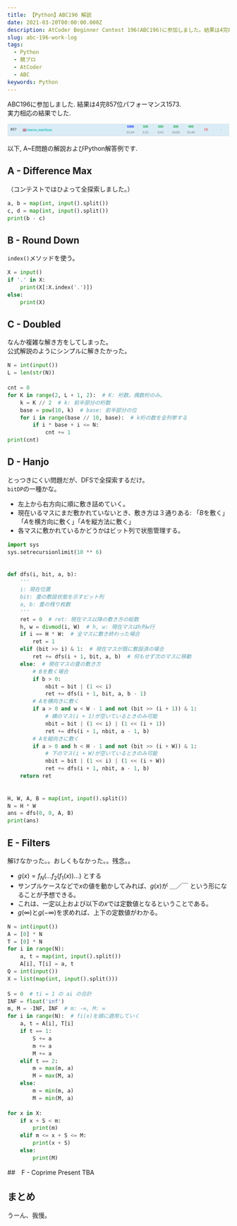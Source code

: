 ```yaml
---
title: 【Python】ABC196 解説
date: 2021-03-20T00:00:00.000Z
description: AtCoder Beginner Contest 196(ABC196)に参加しました。結果は4完857位パフォーマンス1573. A~F問題の解説およびPython解答例を掲載します。
slug: abc-196-work-log
tags: 
  - Python
  - 競プロ
  - AtCoder
  - ABC
keywords: Python
---
```


ABC196に参加しました. 結果は$4$完$857$位パフォーマンス$1573$.  
実力相応の結果でした.  

![ABC196_ranking](ABC196_ranking.png)

以下, A~E問題の解説およびPython解答例です.


<adsense></adsense>



## A - Difference Max
（コンテストではひよって全探索しました。）

```python
a, b = map(int, input().split())
c, d = map(int, input().split())
print(b - c)
```

## B - Round Down
`index()`メソッドを使う。

```python
X = input()
if '.' in X:
    print(X[:X.index('.')])
else:
    print(X)
```

<adsense></adsense>

## C - Doubled
なんか複雑な解き方をしてしまった。  
公式解説のようにシンプルに解きたかった。


```python
N = int(input())
L = len(str(N))

cnt = 0
for K in range(2, L + 1, 2):  # K: 桁数。偶数桁のみ。
    k = K // 2  # k: 前半部分の桁数
    base = pow(10, k)  # base: 前半部分の位
    for i in range(base // 10, base):  # k桁の数を全列挙する
        if i * base + i <= N:
            cnt += 1
print(cnt)
```

## D - Hanjo
とっつきにくい問題だが、DFSで全探索するだけ。  
`bitDP`の一種かな。

- 左上から右方向に順に敷き詰めていく。
- 現在いるマスにまだ敷かれていないとき、敷き方は３通りある: 「$B$を敷く」「$A$を横方向に敷く」「$A$を縦方法に敷く」
- 各マスに敷かれているかどうかはビット列で状態管理する。


```python
import sys
sys.setrecursionlimit(10 ** 6)


def dfs(i, bit, a, b):
    '''
    i: 現在位置
    bit: 畳の敷設状態を示すビット列
    a, b: 畳の残り枚数
    '''
    ret = 0  # ret: 現在マス以降の敷き方の総数
    h, w = divmod(i, W)  # h, w: 現在マスはh列w行
    if i == H * W:  # 全マスに敷き終わった場合
        ret = 1
    elif (bit >> i) & 1:  # 現在マスが既に敷設済の場合
        ret += dfs(i + 1, bit, a, b)  # 何もせず次のマスに移動
    else:  # 現在マスの畳の敷き方
        # Bを敷く場合
        if b > 0:
            nbit = bit | (1 << i)
            ret += dfs(i + 1, bit, a, b - 1)
        # Aを横向きに敷く
        if a > 0 and w < W - 1 and not (bit >> (i + 1)) & 1:
            # 横のマス(i + 1)が空いているときのみ可能
            nbit = bit | (1 << i) | (1 << (i + 1))
            ret += dfs(i + 1, nbit, a - 1, b)
        # Aを縦向きに敷く
        if a > 0 and h < H - 1 and not (bit >> (i + W)) & 1:
            # 下のマス(i + W)が空いているときのみ可能
            nbit = bit | (1 << i) | (1 << (i + W))
            ret += dfs(i + 1, nbit, a - 1, b)
    return ret


H, W, A, B = map(int, input().split())
N = H * W
ans = dfs(0, 0, A, B)
print(ans)
```

<adsense></adsense>

## E - Filters
解けなかった。。おしくもなかった。。残念。。

- $g(x) = f_N(\dots f_2(f_1(x))\dots)$ とする
- サンプルケースなどで$x$の値を動かしてみれば、$g(x)$が ＿／￣ という形になることが予想できる。
- これは、一定以上および以下の$x$では定数値となるということである。
- $g(\infty)$と$g(-\infty)$を求めれば、上下の定数値がわかる。



```python
N = int(input())
A = [0] * N
T = [0] * N
for i in range(N):
    a, t = map(int, input().split())
    A[i], T[i] = a, t
Q = int(input())
X = list(map(int, input().split()))

S = 0  # ti = 1 の ai の合計
INF = float('inf')
m, M = -INF, INF  # m: -∞, M: ∞
for i in range(N):  # fi(x)を順に適用していく
    a, t = A[i], T[i]
    if t == 1:
        S += a
        m += a
        M += a
    elif t == 2:
        m = max(m, a)
        M = max(M, a)
    else:
        m = min(m, a)
        M = min(M, a)

for x in X:
    if x + S < m:
        print(m)
    elif m <= x + S <= M:
        print(x + S)
    else:
        print(M)
```

<adsense></adsense>

##　F - Coprime Present
TBA

## まとめ
うーん、我慢。
